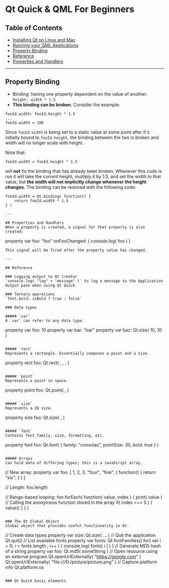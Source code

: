 # Qt Quick & QML For Beginners
## Table of Contents
- [Installing Qt on Linux and Mac](#installing-qt-on-linux-and-mac)
- [Running your QML Applications](#running-your-qml-applications)
- [Property Binding](#property-binding)
- [Reference](#reference)
- [Properties and Handlers](#properties-and-handlers)

---

## Property Binding
- Binding: having one property dependent on the value of another: `height: width * 1.5`
- **This binding can be broken**. Consider the example:
```
fooId.width: fooId.height * 1.5
...
fooId.width = 100
```
Since `fooId.width` is being set to a static value at some point after it's initially bound to `fooId.height`, the binding
between the two is broken and width will no longer scale with height.

Note that:
```
fooId.width = fooId.height * 1.5
```
will **not** fix the binding that has already been broken. Whenever this code is run it will take the current height, multiply
it by 1.5, and set the width to that value, but **the width will not implicitly change whenever the height changes.**
The binding can be restored with the following code:
```
fooId.width = Qt.binding( function() {
    return fooId.width * 1.5
} )

---

## Properties and Handlers
When a property is created, a signal for that property is also created:
```
property var foo: "foo"
onFooChanged: {
    console.log( foo )
}
```
This signal will be fired after the property value has changed.

---

## Reference

### Logging output to Qt Creator
`console.log( "log" + "message" )` to log a message to the Application Output pane when using Qt Quick.

### Ternary operations
`font.bold: isBold ? true : false`

### Data types

##### `var`
A `var` can refer to any data type.
```
property var foo: 10
property var bar: "bar"
property var baz: Qt.size( 10, 10 )
```

##### `rect`
Represents a rectangle. Essentially composes a point and a size.
```
property rect foo: Qt.rect( <X coord>, <Y coord>, <width>, <height> )
```

##### `point`
Represents a point in space.
```
property point foo: Qt.point( <X coord>, <Y coord> )
```

##### `size`
Represents a 2D size.
```
property size foo: Qt.size( <width>, <height> )
```

##### `font`
Contains font family, size, formatting, etc.
```
property font foo: Qt.font( { family: "consolas", pointSize: 30, bold: true } )
```

##### Arrays
Can hold data of differing types; this is a JavaScript array.
```
// New array:
property var foo: [ 1, 2, 3, "four", "five", ( function() { return "six"; } ) ]

// Length:
foo.length

// Range-based looping:
foo.forEach( function( value, index ) {
    print( value )
    // Calling the anonymous function stored in the array
    if( index === 5 ) {
        value()
    }
} )
```

### The Qt Global Object
Global object that provides useful functionality in Qt.
```
// Create data types
property var size: Qt.size( ... )
// Quit the application
Qt.quit()
// List available fonts
property var fonts: Qt.fontFamilies()
for( var i = 0; i < fonts.length ; i++ ) {
    console.log( fonts[ i ] )
}
// Generate MD5 hash of a string
property var foo: Qt.md5( someString )
// Open resource using an external program
Qt.openUrlExternally( "https://google.com" )
Qt.openUrlExternally( "file:///D:/picture/picture.png" )
// Capture platform info
Qt.platform.os
```

### Qt Quick basic elements